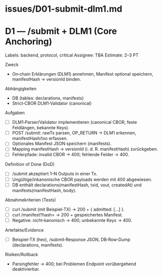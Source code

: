 # issues/D01-submit-dlm1.md
# D1 — /submit + DLM1 (Core Anchoring)
Labels: backend, protocol, critical
Assignee: TBA
Estimate: 2–3 PT

Zweck
- On‑chain Erklärungen (DLM1) annehmen, Manifest optional speichern, manifestHash → versionId binden.

Abhängigkeiten
- DB (tables: declarations, manifests)
- Strict‑CBOR DLM1‑Validator (canonical)

Aufgaben
- [ ] DLM1‑Parser/Validator implementieren (canonical CBOR, feste Feldlängen, bekannte Keys).
- [ ] POST /submit: rawTx parsen, OP_RETURN → DLM1 erkennen, manifestHash/txo erfassen.
- [ ] Optionales Manifest JSON speichern (manifests).
- [ ] Mapping manifestHash → versionId (i. d. R. manifestHash) zurückgeben.
- [ ] Fehlerpfade: invalid CBOR → 400; fehlende Felder → 400.

Definition of Done (DoD)
- [ ] /submit akzeptiert 1–N Outputs in einer Tx.
- [ ] Ungültige/inkanonische CBOR payloads werden mit 400 abgewiesen.
- [ ] DB enthält declarations(manifestHash, txid, vout, createdAt) und manifests(manifestHash, body).

Abnahmekriterien (Tests)
- [ ] curl /submit (mit Beispiel‑TX) → 200 + { admitted: [...] }.
- [ ] curl /manifest?hash=<manifestHash> → 200 + gespeichertes Manifest.
- [ ] Negative: nicht‑kanonisch → 400; unbekannte Keys → 400.

Artefakte/Evidence
- [ ] Beispiel‑TX (hex), /submit‑Response JSON, DB‑Row‑Dump (declarations, manifests).

Risiken/Rollback
- Parsingfehler → 400; bei Problemen Endpoint vorübergehend deaktivierbar.
